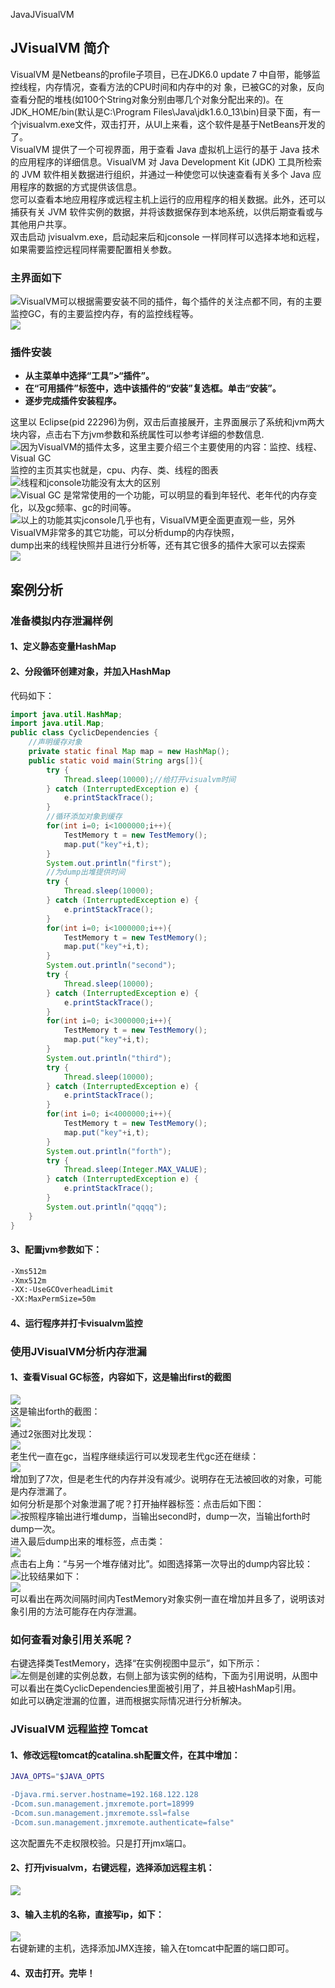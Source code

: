 JavaJVisualVM
<a name="RUWaK"></a>
## JVisualVM 简介
VisualVM 是Netbeans的profile子项目，已在JDK6.0 update 7 中自带，能够监控线程，内存情况，查看方法的CPU时间和内存中的对 象，已被GC的对象，反向查看分配的堆栈(如100个String对象分别由哪几个对象分配出来的)。在JDK_HOME/bin(默认是C:\Program Files\Java\jdk1.6.0_13\bin)目录下面，有一个jvisualvm.exe文件，双击打开，从UI上来看，这个软件是基于NetBeans开发的了。<br />VisualVM 提供了一个可视界面，用于查看 Java 虚拟机上运行的基于 Java 技术的应用程序的详细信息。VisualVM 对 Java Development Kit (JDK) 工具所检索的 JVM 软件相关数据进行组织，并通过一种使您可以快速查看有关多个 Java 应用程序的数据的方式提供该信息。<br />您可以查看本地应用程序或远程主机上运行的应用程序的相关数据。此外，还可以捕获有关 JVM 软件实例的数据，并将该数据保存到本地系统，以供后期查看或与其他用户共享。<br />双击启动 jvisualvm.exe，启动起来后和jconsole 一样同样可以选择本地和远程，如果需要监控远程同样需要配置相关参数。
<a name="IaRbW"></a>
### 主界面如下
![](https://cdn.nlark.com/yuque/0/2022/png/396745/1658042244186-4d4787e7-4a13-428e-802b-625f9c0293c1.png#clientId=ueb3395c4-a712-4&from=paste&id=ubb97553c&originHeight=621&originWidth=1021&originalType=url&ratio=1&rotation=0&showTitle=false&status=done&style=shadow&taskId=uabcc5ee5-2147-4bcc-a206-5331b26a7fa&title=)VisualVM可以根据需要安装不同的插件，每个插件的关注点都不同，有的主要监控GC，有的主要监控内存，有的监控线程等。<br />![](https://cdn.nlark.com/yuque/0/2022/png/396745/1658042244207-77337c36-3793-4153-9194-51884229d8e3.png#clientId=ueb3395c4-a712-4&from=paste&id=u34c7abcf&originHeight=559&originWidth=911&originalType=url&ratio=1&rotation=0&showTitle=false&status=done&style=shadow&taskId=uf2f41592-9aae-4979-9671-9057c947b3b&title=)
<a name="fJPso"></a>
### 插件安装

- **从主菜单中选择“工具”>“插件”。**
- **在“可用插件”标签中，选中该插件的“安装”复选框。单击“安装”。**
- **逐步完成插件安装程序。**

这里以 Eclipse(pid 22296)为例，双击后直接展开，主界面展示了系统和jvm两大块内容，点击右下方jvm参数和系统属性可以参考详细的参数信息.<br />![](https://cdn.nlark.com/yuque/0/2022/png/396745/1658042244262-bf2d65fe-821d-4478-b190-71a04d84b311.png#clientId=ueb3395c4-a712-4&from=paste&id=u45e472c2&originHeight=624&originWidth=1059&originalType=url&ratio=1&rotation=0&showTitle=false&status=done&style=shadow&taskId=u81f1843c-4df6-4d82-ae6b-18832896e08&title=)因为VisualVM的插件太多，这里主要介绍三个主要使用的内容：监控、线程、Visual GC<br />监控的主页其实也就是，cpu、内存、类、线程的图表<br />![](https://cdn.nlark.com/yuque/0/2022/png/396745/1658042244271-96440558-be76-486c-bcb3-6f5fdd1b28c2.png#clientId=ueb3395c4-a712-4&from=paste&id=u2722d59d&originHeight=582&originWidth=1080&originalType=url&ratio=1&rotation=0&showTitle=false&status=done&style=shadow&taskId=u6e4da43f-84c8-4d31-86d6-b44126efbe7&title=)线程和jconsole功能没有太大的区别<br />![](https://cdn.nlark.com/yuque/0/2022/png/396745/1658042244199-de79203e-59ee-401f-a826-6537bad8552a.png#clientId=ueb3395c4-a712-4&from=paste&id=u10b88835&originHeight=582&originWidth=1080&originalType=url&ratio=1&rotation=0&showTitle=false&status=done&style=shadow&taskId=u7c588fd2-cf41-4fa1-8647-fa454f60883&title=)Visual GC 是常常使用的一个功能，可以明显的看到年轻代、老年代的内存变化，以及gc频率、gc的时间等。<br />![](https://cdn.nlark.com/yuque/0/2022/png/396745/1658042244527-2f0ef220-09a7-47f5-8137-57ce8768e816.png#clientId=ueb3395c4-a712-4&from=paste&id=uc8281708&originHeight=624&originWidth=1059&originalType=url&ratio=1&rotation=0&showTitle=false&status=done&style=shadow&taskId=u44275972-f015-4627-961f-5e0fceb4e73&title=)以上的功能其实jconsole几乎也有，VisualVM更全面更直观一些，另外VisualVM非常多的其它功能，可以分析dump的内存快照，<br />dump出来的线程快照并且进行分析等，还有其它很多的插件大家可以去探索<br />![](https://cdn.nlark.com/yuque/0/2022/png/396745/1658042244596-2bc1666c-cc9c-45c6-97ff-f55ee42625e5.png#clientId=ueb3395c4-a712-4&from=paste&id=u6781b0e8&originHeight=471&originWidth=1059&originalType=url&ratio=1&rotation=0&showTitle=false&status=done&style=shadow&taskId=u64355497-b4fe-4699-91aa-63bc894f118&title=)
<a name="yqHvb"></a>
## 案例分析
<a name="AXFTA"></a>
### 准备模拟内存泄漏样例
<a name="jlUjC"></a>
#### 1、定义静态变量HashMap
<a name="giGOO"></a>
#### 2、分段循环创建对象，并加入HashMap
代码如下：
```java
import java.util.HashMap;
import java.util.Map;
public class CyclicDependencies {
	//声明缓存对象
	private static final Map map = new HashMap();
	public static void main(String args[]){
		try {
			Thread.sleep(10000);//给打开visualvm时间
		} catch (InterruptedException e) {
			e.printStackTrace();
		}
		//循环添加对象到缓存
		for(int i=0; i<1000000;i++){
			TestMemory t = new TestMemory();
			map.put("key"+i,t);
		}
		System.out.println("first");
		//为dump出堆提供时间
		try {
			Thread.sleep(10000);
		} catch (InterruptedException e) {
			e.printStackTrace();
		}
		for(int i=0; i<1000000;i++){
			TestMemory t = new TestMemory();
			map.put("key"+i,t);
		}
		System.out.println("second");
		try {
			Thread.sleep(10000);
		} catch (InterruptedException e) {
			e.printStackTrace();
		}
		for(int i=0; i<3000000;i++){
			TestMemory t = new TestMemory();
			map.put("key"+i,t);
		}
		System.out.println("third");
		try {
			Thread.sleep(10000);
		} catch (InterruptedException e) {
			e.printStackTrace();
		}
		for(int i=0; i<4000000;i++){
			TestMemory t = new TestMemory();
			map.put("key"+i,t);
		}
		System.out.println("forth");
		try {
			Thread.sleep(Integer.MAX_VALUE);
		} catch (InterruptedException e) {
			e.printStackTrace();
		}
		System.out.println("qqqq");
	}
}
```
<a name="lmvLR"></a>
#### 3、配置jvm参数如下：
```bash
-Xms512m
-Xmx512m
-XX:-UseGCOverheadLimit
-XX:MaxPermSize=50m
```
<a name="bRHN2"></a>
#### 4、运行程序并打卡visualvm监控
<a name="o7bi5"></a>
### **使用JVisualVM分析内存泄漏**
<a name="aS1YA"></a>
#### 1、查看Visual GC标签，内容如下，这是输出first的截图
![](https://cdn.nlark.com/yuque/0/2022/png/396745/1658042244652-2b7eb6ba-c5e9-421f-b291-9ef8144cf197.png#clientId=ueb3395c4-a712-4&from=paste&id=uecefe4ff&originHeight=607&originWidth=1080&originalType=url&ratio=1&rotation=0&showTitle=false&status=done&style=shadow&taskId=ub96b3ce4-5659-4f96-8f59-7138bffe5a8&title=)<br />这是输出forth的截图：<br />![](https://cdn.nlark.com/yuque/0/2022/png/396745/1658042244716-adece5b5-b374-415c-bf3a-53a4d2b828aa.png#clientId=ueb3395c4-a712-4&from=paste&id=udcebf6a1&originHeight=582&originWidth=1080&originalType=url&ratio=1&rotation=0&showTitle=false&status=done&style=shadow&taskId=ub73055dd-4e93-48d1-8259-26a8e5b044e&title=)<br />通过2张图对比发现：<br />![](https://cdn.nlark.com/yuque/0/2022/png/396745/1658042244654-05adfeba-ac9d-41e4-967b-b33533668caf.png#clientId=ueb3395c4-a712-4&from=paste&id=u1b69edc3&originHeight=82&originWidth=398&originalType=url&ratio=1&rotation=0&showTitle=false&status=done&style=shadow&taskId=u9d73a5f6-34eb-47e8-808c-73393e11fab&title=)<br />老生代一直在gc，当程序继续运行可以发现老生代gc还在继续：<br />![](https://cdn.nlark.com/yuque/0/2022/png/396745/1658042244874-e7887f5a-fee8-4703-8877-85a124aac8e1.png#clientId=ueb3395c4-a712-4&from=paste&id=u3692dfc1&originHeight=23&originWidth=446&originalType=url&ratio=1&rotation=0&showTitle=false&status=done&style=shadow&taskId=ufaa697a2-a249-4553-8a5c-34ee0091e62&title=)<br />增加到了7次，但是老生代的内存并没有减少。说明存在无法被回收的对象，可能是内存泄漏了。<br />如何分析是那个对象泄漏了呢？打开抽样器标签：点击后如下图：<br />![](https://cdn.nlark.com/yuque/0/2022/png/396745/1658042245008-9ad1b512-e1a3-4922-a4d7-cc78078b2c57.png#clientId=ueb3395c4-a712-4&from=paste&id=u96d0f6b2&originHeight=543&originWidth=1080&originalType=url&ratio=1&rotation=0&showTitle=false&status=done&style=shadow&taskId=u552c01d4-93c5-49f5-bfcf-d654f6490f9&title=)按照程序输出进行堆dump，当输出second时，dump一次，当输出forth时dump一次。<br />进入最后dump出来的堆标签，点击类：<br />![](https://cdn.nlark.com/yuque/0/2022/png/396745/1658042245046-38de8cc4-e359-4886-9fdd-18dfa460dd0b.png#clientId=ueb3395c4-a712-4&from=paste&id=ufecebece&originHeight=44&originWidth=333&originalType=url&ratio=1&rotation=0&showTitle=false&status=done&style=shadow&taskId=u2649259d-1865-4721-9360-b70e4152014&title=)<br />点击右上角：“与另一个堆存储对比”。如图选择第一次导出的dump内容比较：<br />![](https://cdn.nlark.com/yuque/0/2022/png/396745/1658042245012-6901619b-cc43-4043-9877-fa306d761f5f.png#clientId=ueb3395c4-a712-4&from=paste&id=u8e132037&originHeight=324&originWidth=380&originalType=url&ratio=1&rotation=0&showTitle=false&status=done&style=shadow&taskId=ua755e239-29b4-4a9a-9de6-f65b32ccde7&title=)比较结果如下：<br />![](https://cdn.nlark.com/yuque/0/2022/png/396745/1658042245165-45f764aa-b6a0-47b1-9fe7-81149c497716.png#clientId=ueb3395c4-a712-4&from=paste&id=ud33475dc&originHeight=129&originWidth=666&originalType=url&ratio=1&rotation=0&showTitle=false&status=done&style=shadow&taskId=u6aac961e-802f-4b54-bf88-7bedcd7fc91&title=)<br />可以看出在两次间隔时间内TestMemory对象实例一直在增加并且多了，说明该对象引用的方法可能存在内存泄漏。
<a name="OnD3J"></a>
### **如何查看对象引用关系呢？**
右键选择类TestMemory，选择“在实例视图中显示”，如下所示：<br />![](https://cdn.nlark.com/yuque/0/2022/png/396745/1658042245177-7ded602b-6620-45f7-9702-eb936b740abd.png#clientId=ueb3395c4-a712-4&from=paste&id=ub751a1e1&originHeight=480&originWidth=1080&originalType=url&ratio=1&rotation=0&showTitle=false&status=done&style=shadow&taskId=u84cb09af-3dcd-41e5-8bdc-6f83e07be1f&title=)左侧是创建的实例总数，右侧上部为该实例的结构，下面为引用说明，从图中可以看出在类CyclicDependencies里面被引用了，并且被HashMap引用。<br />如此可以确定泄漏的位置，进而根据实际情况进行分析解决。
<a name="DnsxY"></a>
### **JVisualVM 远程监控 Tomcat**
<a name="JAnCJ"></a>
#### 1、修改远程tomcat的catalina.sh配置文件，在其中增加：
```bash
JAVA_OPTS="$JAVA_OPTS

-Djava.rmi.server.hostname=192.168.122.128
-Dcom.sun.management.jmxremote.port=18999
-Dcom.sun.management.jmxremote.ssl=false
-Dcom.sun.management.jmxremote.authenticate=false"
```
这次配置先不走权限校验。只是打开jmx端口。
<a name="d3kJq"></a>
#### 2、打开jvisualvm，右键远程，选择添加远程主机：
![](https://cdn.nlark.com/yuque/0/2022/png/396745/1658042245208-2a845bb2-c890-4ec1-b500-42b1d9328698.png#clientId=ueb3395c4-a712-4&from=paste&id=u06b0492f&originHeight=160&originWidth=378&originalType=url&ratio=1&rotation=0&showTitle=false&status=done&style=shadow&taskId=u109ff79b-7cea-4aef-80f5-034ee976ddd&title=)
<a name="hn29u"></a>
#### 3、输入主机的名称，直接写ip，如下：
![](https://cdn.nlark.com/yuque/0/2022/png/396745/1658042245306-21f0c660-485f-447e-9d4f-320d8fbb5d70.png#clientId=ueb3395c4-a712-4&from=paste&id=u9aa933ac&originHeight=40&originWidth=220&originalType=url&ratio=1&rotation=0&showTitle=false&status=done&style=shadow&taskId=u49326d4e-0612-4dfb-9ca0-9f1499752e5&title=)<br />右键新建的主机，选择添加JMX连接，输入在tomcat中配置的端口即可。
<a name="qb6sF"></a>
#### 4、双击打开。完毕！
